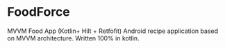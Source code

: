 # FoodForce
MVVM Food App (Kotlin+ Hilt + Retfofit)
Android recipe application based on MVVM architecture. Written 100% in kotlin.

